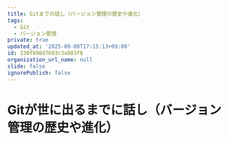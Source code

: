 ```yaml
---
title: Gitまでの話し（バージョン管理の歴史や進化）
tags:
  - Git
  - バージョン管理
private: true
updated_at: '2025-09-08T17:15:13+09:00'
id: 230f890d7693c3a983f8
organization_url_name: null
slide: false
ignorePublish: false
---
```

# Gitが世に出るまでに話し（バージョン管理の歴史や進化）
